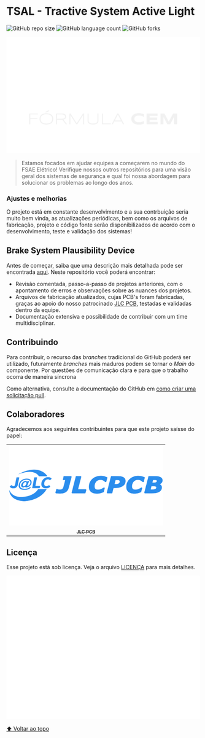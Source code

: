 # TSAL - Tractive System Active Light

![GitHub repo size](https://img.shields.io/github/repo-size/formulacem/FCEM_TSAL?style=for-the-badge)
![GitHub language count](https://img.shields.io/github/languages/count/formulacem/FCEM_TSAL?style=for-the-badge)
![GitHub forks](https://img.shields.io/github/forks/formulacem/FCEM_TSAL?style=for-the-badge)

<img src="logo_team_0.png" alt="Team Logo">

> Estamos focados em ajudar equipes a começarem no mundo do FSAE Elétrico! Verifique nossos outros repositórios para uma visão geral dos sistemas de segurança e qual foi nossa abordagem para solucionar os problemas ao longo dos anos.

### Ajustes e melhorias

O projeto está em constante desenvolvimento e a sua contrbuição seria muito bem vinda, as atualizações periódicas, bem como os arquivos de fabricação, projeto e código fonte serão disponibilizados de acordo com o desenvolvimento, teste e validação dos sistemas!


## Brake System Plausibility Device

Antes de começar, saiba que uma descrição mais detalhada pode ser encontrada [aqui](https://drive.google.com/file/d/1Le9ISAA1FhbQ6ooLTJnMWj3ilF0zkIrC/view?usp=sharing). Neste repositório você poderá encontrar:

* Revisão comentada, passo-a-passo de projetos anteriores, com o apontamento de erros e observações sobre as nuances dos projetos.
* Arquivos de fabricação atualizados, cujas PCB's foram fabricadas, graças ao apoio do nosso patrocinado [JLC PCB](https://jlcpcb.com/), testadas e validadas dentro da equipe.
* Documentação extensiva e possibilidade de contribuir com um time multidisciplinar.

## Contribuindo

Para contribuir, o recurso das *branches* tradicional do GitHub poderá ser utilizado, futuramente *branches* mais maduros podem se tornar o *Main* do componente. Por questões de comunicação clara e para que o trabalho ocorra de maneira síncrona

Como alternativa, consulte a documentação do GitHub em [como criar uma solicitação pull](https://help.github.com/en/github/collaborating-with-issues-and-pull-requests/creating-a-pull-request).

## Colaboradores

Agradecemos aos seguintes contribuintes para que este projeto saísse do papel:

<table>
  <tr>
    <td align="center">
      <a href="#">
        <img src="logo_sponsor.png" width="400px;" alt="Sponsor"/><br>
        <sub>
          <b>JLC PCB</b>
      </a>
    </td>
  </tr>
</table>


## Licença

Esse projeto está sob licença. Veja o arquivo [LICENÇA](LICENSE.md) para mais detalhes.

<img src="logo_team.png" alt="Team Logo">

[⬆ Voltar ao topo](#nome-do-projeto)<br>
